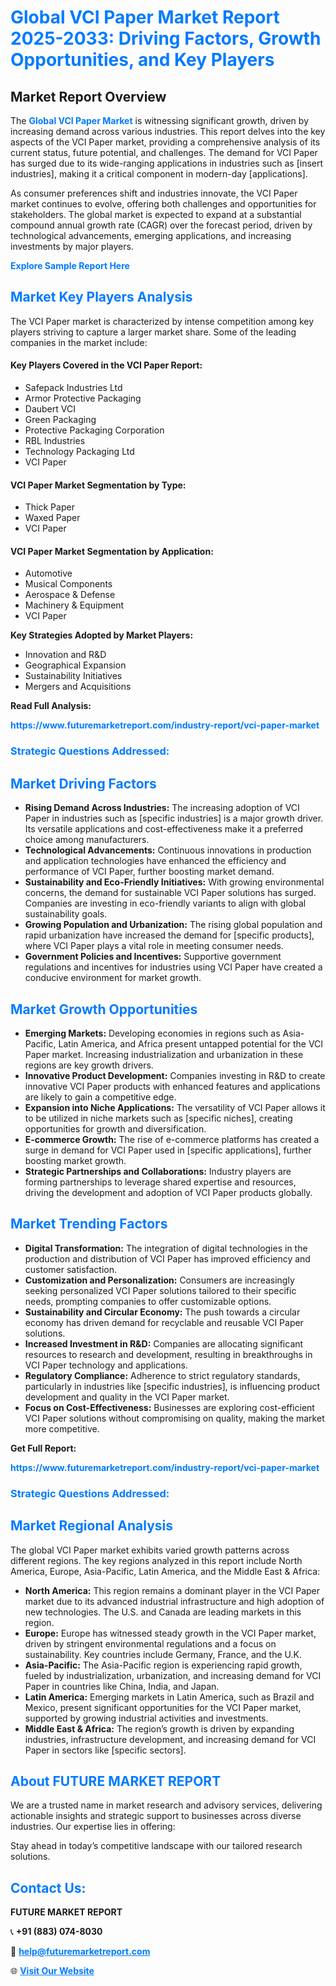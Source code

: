 <h1 style="color: #007BFF;">Global VCI Paper Market Report 2025-2033: Driving Factors, Growth Opportunities, and Key Players</h1>

<section id="overview">
<h2>Market Report Overview</h2>
<p>The <a href="https://www.futuremarketreport.com/industry-report/vci-paper-market" style="color: #007BFF; text-decoration: none;"><strong>Global VCI Paper Market</strong></a> is witnessing significant growth, driven by increasing demand across various industries. This report delves into the key aspects of the VCI Paper market, providing a comprehensive analysis of its current status, future potential, and challenges. The demand for VCI Paper has surged due to its wide-ranging applications in industries such as [insert industries], making it a critical component in modern-day [applications].</p>
<p>As consumer preferences shift and industries innovate, the VCI Paper market continues to evolve, offering both challenges and opportunities for stakeholders. The global market is expected to expand at a substantial compound annual growth rate (CAGR) over the forecast period, driven by technological advancements, emerging applications, and increasing investments by major players.</p>
</section>

<section id="overview">
<p><a href="https://www.futuremarketreport.com/request-sample/reportId=100223" style="color: #007BFF; text-decoration: none;"><strong>Explore Sample Report Here</strong></a></p>
</section>

<section id="key-players">
<h2 style="color: #007BFF;">Market Key Players Analysis</h2>
<p>The VCI Paper market is characterized by intense competition among key players striving to capture a larger market share. Some of the leading companies in the market include:</p>
<h4>Key Players Covered in the VCI Paper Report:</h4>
<ul><li>Safepack Industries Ltd</li><li>Armor Protective Packaging</li><li>Daubert VCI</li><li>Green Packaging</li><li>Protective Packaging Corporation</li><li>RBL Industries</li><li>Technology Packaging Ltd</li><li>VCI Paper</li></ul>
<h4>VCI Paper Market Segmentation by Type:</h4>
<ul><li>Thick Paper</li><li>Waxed Paper</li><li>VCI Paper</li></ul>

<h4>VCI Paper Market Segmentation by Application:</h4>
<ul><li>Automotive</li><li>Musical Components</li><li>Aerospace &amp; Defense</li><li>Machinery &amp; Equipment</li><li>VCI Paper</li></ul>
<p><strong>Key Strategies Adopted by Market Players:</strong></p>
<ul>
<li>Innovation and R&D</li>
<li>Geographical Expansion</li>
<li>Sustainability Initiatives</li>
<li>Mergers and Acquisitions</li>
</ul>
</section>

<section>
<p><strong>Read Full Analysis: </strong></p><a href="https://www.futuremarketreport.com/industry-report/vci-paper-market" style="color: #007BFF; text-decoration: none;"><strong>https://www.futuremarketreport.com/industry-report/vci-paper-market</strong></a>
<h3 style="color: #007BFF;">Strategic Questions Addressed:</h3>
</section>

<section id="driving-factors">
<h2 style="color: #007BFF;">Market Driving Factors</h2>
<ul>
<li><strong>Rising Demand Across Industries:</strong> The increasing adoption of VCI Paper in industries such as [specific industries] is a major growth driver. Its versatile applications and cost-effectiveness make it a preferred choice among manufacturers.</li>
<li><strong>Technological Advancements:</strong> Continuous innovations in production and application technologies have enhanced the efficiency and performance of VCI Paper, further boosting market demand.</li>
<li><strong>Sustainability and Eco-Friendly Initiatives:</strong> With growing environmental concerns, the demand for sustainable VCI Paper solutions has surged. Companies are investing in eco-friendly variants to align with global sustainability goals.</li>
<li><strong>Growing Population and Urbanization:</strong> The rising global population and rapid urbanization have increased the demand for [specific products], where VCI Paper plays a vital role in meeting consumer needs.</li>
<li><strong>Government Policies and Incentives:</strong> Supportive government regulations and incentives for industries using VCI Paper have created a conducive environment for market growth.</li>
</ul>
</section>

<section id="growth-opportunities">
<h2 style="color: #007BFF;">Market Growth Opportunities</h2>
<ul>
<li><strong>Emerging Markets:</strong> Developing economies in regions such as Asia-Pacific, Latin America, and Africa present untapped potential for the VCI Paper market. Increasing industrialization and urbanization in these regions are key growth drivers.</li>
<li><strong>Innovative Product Development:</strong> Companies investing in R&D to create innovative VCI Paper products with enhanced features and applications are likely to gain a competitive edge.</li>
<li><strong>Expansion into Niche Applications:</strong> The versatility of VCI Paper allows it to be utilized in niche markets such as [specific niches], creating opportunities for growth and diversification.</li>
<li><strong>E-commerce Growth:</strong> The rise of e-commerce platforms has created a surge in demand for VCI Paper used in [specific applications], further boosting market growth.</li>
<li><strong>Strategic Partnerships and Collaborations:</strong> Industry players are forming partnerships to leverage shared expertise and resources, driving the development and adoption of VCI Paper products globally.</li>
</ul>
</section>

<section id="trending-factors">
<h2 style="color: #007BFF;">Market Trending Factors</h2>
<ul>
<li><strong>Digital Transformation:</strong> The integration of digital technologies in the production and distribution of VCI Paper has improved efficiency and customer satisfaction.</li>
<li><strong>Customization and Personalization:</strong> Consumers are increasingly seeking personalized VCI Paper solutions tailored to their specific needs, prompting companies to offer customizable options.</li>
<li><strong>Sustainability and Circular Economy:</strong> The push towards a circular economy has driven demand for recyclable and reusable VCI Paper solutions.</li>
<li><strong>Increased Investment in R&D:</strong> Companies are allocating significant resources to research and development, resulting in breakthroughs in VCI Paper technology and applications.</li>
<li><strong>Regulatory Compliance:</strong> Adherence to strict regulatory standards, particularly in industries like [specific industries], is influencing product development and quality in the VCI Paper market.</li>
<li><strong>Focus on Cost-Effectiveness:</strong> Businesses are exploring cost-efficient VCI Paper solutions without compromising on quality, making the market more competitive.</li>
</ul>
</section>

<section>
<p><strong>Get Full Report: </strong></p><a href="https://www.futuremarketreport.com/industry-report/vci-paper-market" style="color: #007BFF; text-decoration: none;"><strong>https://www.futuremarketreport.com/industry-report/vci-paper-market</strong></a>
<h3 style="color: #007BFF;">Strategic Questions Addressed:</h3>
</section>


<section id="regional-analysis">
<h2 style="color: #007BFF;">Market Regional Analysis</h2>
<p>The global VCI Paper market exhibits varied growth patterns across different regions. The key regions analyzed in this report include North America, Europe, Asia-Pacific, Latin America, and the Middle East & Africa:</p>
<ul>
<li><strong>North America:</strong> This region remains a dominant player in the VCI Paper market due to its advanced industrial infrastructure and high adoption of new technologies. The U.S. and Canada are leading markets in this region.</li>
<li><strong>Europe:</strong> Europe has witnessed steady growth in the VCI Paper market, driven by stringent environmental regulations and a focus on sustainability. Key countries include Germany, France, and the U.K.</li>
<li><strong>Asia-Pacific:</strong> The Asia-Pacific region is experiencing rapid growth, fueled by industrialization, urbanization, and increasing demand for VCI Paper in countries like China, India, and Japan.</li>
<li><strong>Latin America:</strong> Emerging markets in Latin America, such as Brazil and Mexico, present significant opportunities for the VCI Paper market, supported by growing industrial activities and investments.</li>
<li><strong>Middle East & Africa:</strong> The region’s growth is driven by expanding industries, infrastructure development, and increasing demand for VCI Paper in sectors like [specific sectors].</li>
</ul>
</section>

<footer>
<h2 style="color: #007BFF;">About FUTURE MARKET REPORT</h2>
<p>We are a trusted name in market research and advisory services, delivering actionable insights and strategic support to businesses across diverse industries. Our expertise lies in offering:</p>

<p>Stay ahead in today’s competitive landscape with our tailored research solutions.</p>

<h2 style="color: #007BFF;">Contact Us:</h2>
<p><strong>FUTURE MARKET REPORT</strong></p>
<p>📞 <strong>+91 (883) 074-8030</strong></p>
<p>📧 <strong><a href="mailto:help@futuremarketreport.com" style="color: #007BFF;">help@futuremarketreport.com</a></strong></p>
<p>🌐 <strong><a href="https://www.futuremarketreport.com/" style="color: #007BFF;">Visit Our Website</a></strong></p>
</footer>